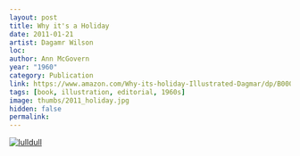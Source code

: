 ```yaml
---
layout: post
title: Why it's a Holiday
date: 2011-01-21
artist: Dagamr Wilson
loc: 
author: Ann McGovern
year: "1960"
category: Publication
link: https://www.amazon.com/Why-its-holiday-Illustrated-Dagmar/dp/B0007E1ANA
tags: [book, illustration, editorial, 1960s]
image: thumbs/2011_holiday.jpg
hidden: false
permalink:
---
```





<div class="post_image">
	<a href="{{ site.baseurl }}/images/posts/2011_holiday/001.jpg" target="_blank">
	<img src="{{ site.baseurl }}/images/posts/2011_holiday/001.jpg" alt="lulldull"></a>
</div>

